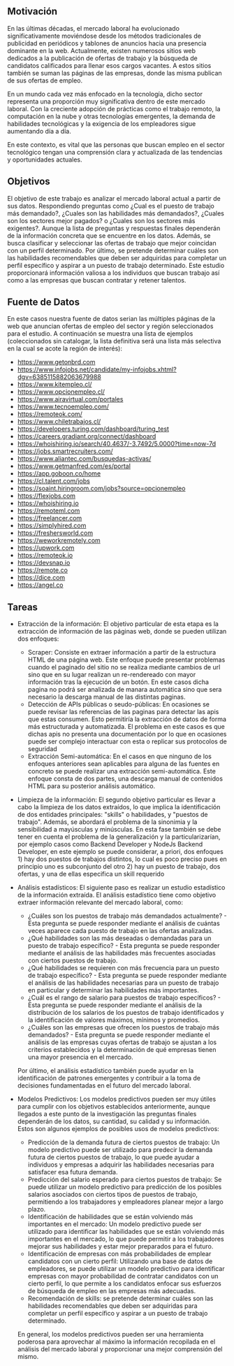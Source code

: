 ## Motivación

En las últimas décadas, el mercado laboral ha evolucionado significativamente moviéndose desde los métodos
tradicionales de publicidad en periódicos y tablones de anuncios hacia una presencia dominante en la web.
Actualmente, existen numerosos sitios web dedicados a la publicación de ofertas de trabajo y la búsqueda de
candidatos calificados para llenar esos cargos vacantes. A estos sitios también se suman las páginas de las
empresas, donde las misma publican de sus ofertas de empleo.

En un mundo cada vez más enfocado en la tecnología, dicho sector representa una proporción muy
significativa dentro de este mercado laboral. Con la creciente adopción de prácticas como el trabajo remoto,
la computación en la nube y otras tecnologías emergentes, la demanda de habilidades tecnológicas y la exigencia
de los empleadores sigue aumentando día a día.

En este contexto, es vital que las personas que buscan empleo en el sector tecnológico tengan una comprensión
clara y actualizada de las tendencias y oportunidades actuales.

## Objetivos

El objetivo de este trabajo es analizar el mercado laboral actual a partir de sus datos. Respondiendo preguntas como ¿Cual es el puesto de trabajo más demandado?, ¿Cuales son las habilidades más demandados?, ¿Cuales son los sectores mejor pagados? o ¿Cuales son los sectores más exigentes?. Aunque la lista de preguntas y respuestas finales dependerán de la información concreta que se encuentre en los datos. Además, se busca clasificar y seleccionar las ofertas de trabajo que mejor coincidan con un perfil determinado. Por último, se pretende determinar cuáles son las habilidades recomendables que deben ser adquiridas para completar un perfil específico y aspirar a un puesto de trabajo determinado. Este estudio proporcionará información valiosa a los individuos que buscan trabajo así como a las empresas que buscan contratar y retener talentos.

## Fuente de Datos

En este casos nuestra fuente de datos serian las múltiples páginas de la web que anuncian ofertas de empleo del sector y región seleccionados para el estudio. A continuación se muestra una lista de ejemplos (coleccionados sin catalogar, la lista definitiva será una lista más selectiva en la cual se acote la región de interés):

- https://www.getonbrd.com
- https://www.infojobs.net/candidate/my-infojobs.xhtml?dgv=6385115882063679988
- https://www.kitempleo.cl/
- https://www.opcionempleo.cl/
- https://www.airavirtual.com/portales
- https://www.tecnoempleo.com/
- https://remoteok.com/
- https://www.chiletrabajos.cl/
- https://developers.turing.com/dashboard/turing_test
- https://careers.gradiant.org/connect/dashboard
- https://whoishiring.io/search/40.4637/-3.7492/5.0000?time=now-7d
- https://jobs.smartrecruiters.com/
- https://www.aliantec.com/busquedas-activas/
- https://www.getmanfred.com/es/portal
- https://app.goboon.co/home
- https://cl.talent.com/jobs
- https://soaint.hiringroom.com/jobs?source=opcionempleo
- https://flexjobs.com
- https://whoishiring.io
- https://remoteml.com
- https://freelancer.com
- https://simplyhired.com
- https://freshersworld.com
- https://weworkremotely.com
- https://upwork.com
- https://remoteok.io
- https://devsnap.io
- https://remote.co
- https://dice.com
- https://angel.co

## Tareas

- Extracción de la información: El objetivo particular de esta etapa es la extracción de información de las páginas web, donde se pueden utilizan dos enfoques:

  - Scraper: Consiste en extraer información a partir de la estructura HTML de una página web. Este enfoque puede presentar problemas cuando el paginado del sitio no se realiza mediante cambios de url sino que en su lugar realizan un re-rendereado con mayor información tras la ejecución de un botón. En este casos dicha pagina no podrá ser analizada de manara automática sino que sera necesario la descarga manual de las distintas paginas.
  - Detección de APIs públicas o seudo-públicas: En ocasiones se puede revisar las referencias de las paginas para detectar las apis que estas consumen. Esto permitiría la extracción de datos de forma más estructurada y automatizada. El problema en este casos es que dichas apis no presenta una documentación por lo que en ocasiones puede ser complejo interactuar con esta o replicar sus protocolos de seguridad
  - Extracción Semi-automática: En el casos en que ninguno de los enfoques anteriores sean aplicables para alguna de las fuentes en concreto se puede realizar una extracción semi-automática. Este enfoque consta de dos partes, una descarga manual de contenidos HTML para su posterior análisis automático. 
  
- Limpieza de la información: El segundo objetivo particular es llevar a cabo la limpieza de los datos extraídos, lo que implica la identificación de dos entidades principales: "skills" o habilidades, y "puestos de trabajo". Además, se abordará el problema de la sinonimia y la sensibilidad a mayúsculas y minúsculas. En esta fase también se debe tener en cuenta el problema de la generalización y la particularizarían, por ejemplo casos como Backend Developer y NodeJs Backend Developer, en este ejemplo se puede considerar, a priori, dos enfoques 1) hay dos puestos de trabajos distintos, lo cual es poco preciso pues en principio uno es subconjunto del otro 2) hay un puesto de trabajo, dos ofertas, y una de ellas especifica un skill requerido

- Análisis estadísticos: El siguiente paso es realizar un estudio estadístico de la información extraída.
  El análisis estadístico tiene como objetivo extraer información relevante del mercado laboral, como:

  - ¿Cuáles son los puestos de trabajo más demandados actualmente? - Esta pregunta se puede responder mediante el análisis de cuántas veces aparece cada puesto de trabajo en las ofertas analizadas.
  - ¿Qué habilidades son las más deseadas o demandadas para un puesto de trabajo específico? - Esta pregunta se puede responder mediante el análisis de las habilidades más frecuentes asociadas con ciertos puestos de trabajo.
  - ¿Qué habilidades se requieren con más frecuencia para un puesto de trabajo específico? - Esta pregunta se puede responder mediante el análisis de las habilidades necesarias para un puesto de trabajo en particular y determinar las habilidades más importantes.
  - ¿Cuál es el rango de salario para puestos de trabajo específicos? - Esta pregunta se puede responder mediante el análisis de la distribución de los salarios de los puestos de trabajo identificados y la identificación de valores máximos, mínimos y promedios.
  - ¿Cuáles son las empresas que ofrecen los puestos de trabajo más demandados? - Esta pregunta se puede responder mediante el análisis de las empresas cuyas ofertas de trabajo se ajustan a los criterios establecidos y la determinación de qué empresas tienen una mayor presencia en el mercado.

  Por último, el análisis estadístico también puede ayudar en la identificación de patrones emergentes y contribuir a la toma de decisiones fundamentadas en el futuro del mercado laboral.

- Modelos Predictivos: Los modelos predictivos pueden ser muy útiles para cumplir con los objetivos establecidos anteriormente, aunque llegados a este punto de la investigación las preguntas finales dependerán de los datos, su cantidad, su calidad y su información. Estos son algunos ejemplos de posibles usos de modelos predictivos:

  - Predicción de la demanda futura de ciertos puestos de trabajo: Un modelo predictivo puede ser utilizado para predecir la demanda futura de ciertos puestos de trabajo, lo que puede ayudar a individuos y empresas a adquirir las habilidades necesarias para satisfacer esa futura demanda.
  - Predicción del salario esperado para ciertos puestos de trabajo: Se puede utilizar un modelo predictivo para predicción de los posibles salarios asociados con ciertos tipos de puestos de trabajo, permitiendo a los trabajadores y empleadores planear mejor a largo plazo.
  - Identificación de habilidades que se están volviendo más importantes en el mercado: Un modelo predictivo puede ser utilizado para identificar las habilidades que se están volviendo más importantes en el mercado, lo que puede permitir a los trabajadores mejorar sus habilidades y estar mejor preparados para el futuro.
  - Identificación de empresas con más probabilidades de emplear candidatos con un cierto perfil: Utilizando una base de datos de empleadores, se puede utilizar un modelo predictivo para identificar empresas con mayor probabilidad de contratar candidatos con un cierto perfil, lo que permite a los candidatos enfocar sus esfuerzos de búsqueda de empleo en las empresas más adecuadas.
  - Recomendación de skills: se pretende determinar cuáles son las habilidades recomendables que deben ser adquiridas para completar un perfil específico y aspirar a un puesto de trabajo determinado.

  En general, los modelos predictivos pueden ser una herramienta poderosa para aprovechar al máximo la información recopilada en el análisis del mercado laboral y proporcionar una mejor comprensión del mismo.
